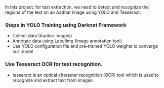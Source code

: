 In this project, for text extraction, we need to detect and recognize the regions of the text on an Aadhar image using YOLO and Tesseract.
### Steps in YOLO Training using Darknet Framework
- Collect data (Aadhar images)
- Annotate data using LabelImg (Image annotation tool)
- Use YOLO configuration file and pre-trained YOLO weights to converge our model
### Use Tesseract OCR for text recognition. 
- tesseract is an optical character recognition (OCR) tool which is used to recognize and extract text from images.
